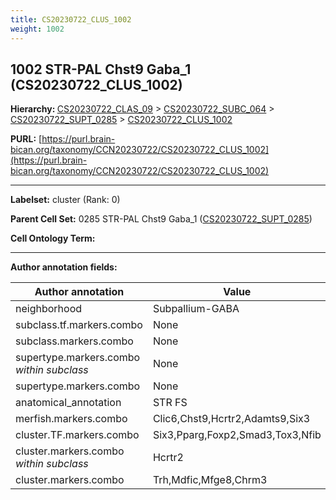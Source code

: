 ```yaml
---
title: CS20230722_CLUS_1002
weight: 1002
---
```

## 1002 STR-PAL Chst9 Gaba_1 (CS20230722_CLUS_1002)
<b>Hierarchy: </b>
[CS20230722_CLAS_09](../CS20230722_CLAS_09) >
[CS20230722_SUBC_064](../CS20230722_SUBC_064) >
[CS20230722_SUPT_0285](../CS20230722_SUPT_0285) >
[CS20230722_CLUS_1002](../CS20230722_CLUS_1002)

**PURL:** [https://purl.brain-bican.org/taxonomy/CCN20230722/CS20230722_CLUS_1002](https://purl.brain-bican.org/taxonomy/CCN20230722/CS20230722_CLUS_1002)

---


**Labelset:** cluster (Rank: 0)

**Parent Cell Set:** 0285 STR-PAL Chst9 Gaba_1 ([CS20230722_SUPT_0285](../CS20230722_SUPT_0285))



**Cell Ontology Term:** 

[MARKER GENES.]: #


---

[TRANSFERRED ANNOTATIONS.]: #


[AUTHOR ANNOTATION FIELDS.]: #


**Author annotation fields:**

| Author annotation | Value |
|-------------------|-------|
|neighborhood|Subpallium-GABA|
|subclass.tf.markers.combo|None|
|subclass.markers.combo|None|
|supertype.markers.combo _within subclass_|None|
|supertype.markers.combo|None|
|anatomical_annotation|STR FS|
|merfish.markers.combo|Clic6,Chst9,Hcrtr2,Adamts9,Six3|
|cluster.TF.markers.combo|Six3,Pparg,Foxp2,Smad3,Tox3,Nfib|
|cluster.markers.combo _within subclass_|Hcrtr2|
|cluster.markers.combo|Trh,Mdfic,Mfge8,Chrm3|

